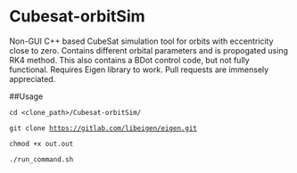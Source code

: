 # Cubesat-orbitSim
Non-GUI C++ based CubeSat simulation tool for orbits with eccentricity close to zero. Contains different orbital parameters and is propogated using RK4 method. This also contains a BDot control code, but not fully functional. Requires Eigen library to work. Pull requests are immensely appreciated.

##Usage <br />

<pr><code>cd <clone_path>/Cubesat-orbitSim/</code></pr>
  
  
  <pr><code>git clone https://gitlab.com/libeigen/eigen.git</code></pr> <br />
  
  <pr><code>chmod +x out.out</code></pr>
  
  <pr><code>./run_command.sh</code></pr>
